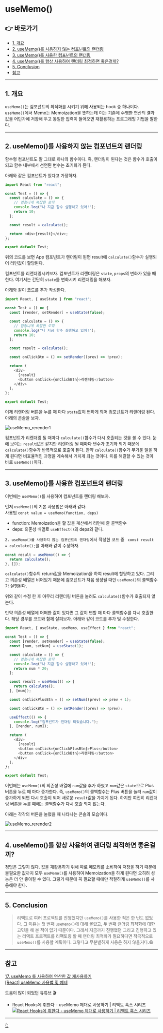 # useMemo()

## 👉 바로가기

- [1. 개요](#1-개요)
- [2. useMemo()를 사용하지 않는 컴포넌트의 랜더링](#2-usememo를-사용하지-않는-컴포넌트의-랜더링)
- [3. useMemo()를 사용한 컴포넌트의 랜더링](#3-usememo를-사용한-컴포넌트의-랜더링)
- [4. useMemo()를 항상 사용하여 랜더링 최적하면 좋은걸끼?](#4-usememo를-항상-사용하여-랜더링-최적하면-좋은걸끼)
- [5. Conclusion](#5-conclusion)
- [참고](#참고)

---

## 1. 개요

`useMemo()`는 컴포넌트의 최적화를 시키기 위해 사용되는 hook 중 하나이다. `useMemo()`에서 Memo는 Memoization을 뜻하는데 이는 기존에 수행한 연산의 결과값을 어딘가에 저장해 두고 동일한 입력이 들어오면 재활용하는 프로그래밍 기법을 말한다.

---

## 2. useMemo()를 사용하지 않는 컴포넌트의 랜더링

함수형 컴포넌트도 말 그대로 하나의 함수이다. 즉, 랜더링이 된다는 것은 함수가 호출이 되고 함수 내부에서 선언된 변수는 초기화가 된다.

아래와 같은 컴포넌트가 있다고 가정하자.

```js
import React from "react";

const Test = () => {
  const calculate = () => {
    // 엄청나게 복잡한 로직
    console.log("나 지금 함수 실행하고 있어!");
    return 10;
  };

  const result = calculate();

  return <div>{result}</div>;
};

export default Test;
```

위의 코드를 보면 App 컴포넌트가 랜더링이 된면 result에 `calculate()`함수가 실행되어 리턴값이 할당된다.

컴포넌트를 리랜더링시켜보자. 컴포넌트가 리랜더링은 `state`, `props`의 변화가 있을 때 한다. 여기서는 간단히 `state`를 변화시켜 리랜더링을 해보자.

아래와 같이 코드를 추가 작성한다.

```js
import React, { useState } from "react";

const Test = () => {
  const [render, setRender] = useState(false);

  const calculate = () => {
    // 엄청나게 복잡한 로직
    console.log("나 지금 함수 실행하고 있어!");
    return 10;
  };

  const result = calculate();

  const onClickBtn = () => setRender((prev) => !prev);

  return (
    <div>
      {result}
      <button onClick={onClickBtn}>리랜더링</button>
    </div>
  );
};

export default Test;
```

이제 리랜더링 버튼을 누를 때 마다 `state`값이 변하게 되어 컴포넌트가 리랜더링 된다. 아래의 콘솔을 보자.

![useMemo_rerender1](../image/React/UseMemo/useMemo_rereder1.png)

컴포넌트가 리랜더링 될 때마다 `calculate()`함수가 다시 호출되는 것을 볼 수 있다. 눈에 보이는 `result`값은 같지만 리랜더링 될 때마다 변수가 초기화 되기 때문에 `calculate()`함수가 반복적으로 호출이 된다. 만약 `calculate()`함수가 무거운 일을 하게 된다면 비효율적인 과정을 계속해서 거치게 되는 것이다. 이를 해결할 수 있는 것이 바로 `useMemo()`이다.

---

## 3. useMemo()를 사용한 컴포넌트의 랜더링

이번에는 `useMemo()`를 사용하여 컴포넌트를 랜더링 해보자.

먼저 `useMemo()`의 기본 사용법은 아래와 같다.  
사용법 `const value = useMemo(function, deps)`

- function: Memoization을 할 값을 계산해서 리턴해 줄 콜백함수
- deps: 의존성 배열로 `useEffect()`의 deps와 같다.

`2. useMemo()를 사용하지 않는 컴포넌트의 랜더링`에서 작성한 코드 중 ` const result = calculate();`를 아래와 같이 수정하자.

```js
const result = useMemo(() => {
  return calculate();
}, []);
```

`calculate()`함수의 return값을 Memoization을 하여 result에 할당하고 있다. 그리고 의존성 배열은 비어있기 때문에 컴포넌트가 처음 생성될 때만 `useMemo()`의 콜백함수가 실행된다.

위와 같이 수정 한 후 아무리 리랜더링 버튼을 눌러도 `calculate()`함수가 호출되지 않는다.

만약 의존성 배열에 어떠한 값이 있다면 그 값이 변할 때 마다 콜백함수를 다시 호출한다. 해당 경우를 코드와 함께 살펴보자. 아래와 같이 코드를 추가 및 수정한다.

```js
import React, { useState, useMemo, useEffect } from "react";

const Test = () => {
  const [render, setRender] = useState(false);
  const [num, setNum] = useState(1);

  const calculate = () => {
    // 엄청나게 복잡한 로직
    console.log("나 지금 함수 실행하고 있어!");
    return num * 20;
  };

  const result = useMemo(() => {
    return calculate();
  }, [num]);

  const onClickPlusBtn = () => setNum((prev) => prev + 1);

  const onClickBtn = () => setRender((prev) => !prev);

  useEffect(() => {
    console.log("컴포넌트가 랜더링 되었습니다.");
  }, [render, num]);

  return (
    <div>
      {result}
      <button onClick={onClickPlusBtn}>Plus</button>
      <button onClick={onClickBtn}>리랜더링</button>
    </div>
  );
};

export default Test;
```

이번에는 `useMemo()`의 의존성 배열에 `num`값을 추가 하였고 `num`값은 `state`으로 Plus 버튼을 누르 때 마다 증가한다. 즉, `useMemo()`의 콜백함수는 Plus 버튼을 눌러 `num`값이 증가하게 되면 다시 호출이 되어 새로운 `result`값을 가지게 된다. 하지만 여전히 리랜더링 버튼을 누를 때에는 콜백함수가 다시 호출 되지 않는다.

아래는 각각의 버튼을 눌렀을 때 나타나는 콘솔의 모습이다.

![useMemo_rerender2](../image/React/UseMemo/useMemo_rerender2.png)

---

## 4. useMemo()를 항상 사용하여 랜더링 최적하면 좋은걸끼?

정답은 그렇지 않다. 값을 재활용하기 위해 따로 메모리를 소비하여 저장을 하기 때문에 불필요한 값까지 모두 `useMemo()`를 사용하여 Memoization을 하게 된다면 오히려 성능은 더 안 좋아질 수 있다. 그렇기 때문에 꼭 필요할 때에만 적절하게 `useMemo()`를 사용해야 한다.

---

## 5. Conclusion

> 리액트로 여러 프로젝트를 진행했지만 `useMemo()`를 사용한 적은 한 번도 없었다. 그 이유는 첫 번째 `useMemo()`에 대해 몰랐고, 두 번째 랜더링 최적화에 대한 고민을 해 본 적이 없기 때문이다. 그래서 지금까지 진행했던 그리고 진행하고 있는 리액트 프로잭트를 리팩토링 할 때 랜더링 최적화가 필요하다면 적극적으로 `useMemo()`를 사용할 계획이다. 그렇다고 무분별하게 사용은 하지 않을거다.😃

---

## 참고

[17. useMemo 를 사용하여 연산한 값 재사용하기](https://react.vlpt.us/basic/17-useMemo.html)  
[[React] useMemo 사용법 및 예제](https://itprogramming119.tistory.com/entry/React-useMemo-%EC%82%AC%EC%9A%A9%EB%B2%95-%EB%B0%8F-%EC%98%88%EC%A0%9C)

도움이 많이 되었던 유튜브 🎬

- React Hooks에 취한다 - useMemo 제대로 사용하기 | 리액트 훅스 시리즈  
  [![React Hooks에 취한다 - useMemo 제대로 사용하기 | 리액트 훅스 시리즈](https://img.youtube.com/vi/e-CnI8Q5RY4/0.jpg)](https://www.youtube.com/watch?v=e-CnI8Q5RY4)

---

[👆](#usememo)
